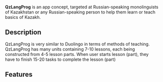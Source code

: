 **QzLangProg** is an app concept, targeted at Russian-speaking monolinguists of Kazakhstan or any Russian-speaking person to help them learn or teach basics of Kazakh.

## Description
QzLangProg is very similar to Duolingo in terms of methods of teaching. 
QzLangProg has many units containing 7-10 lessons, each being constructed from 4-5 lesson parts. When user starts lesson (part), they have to finish 15-20 tasks to complete the lesson (part)
## Features
